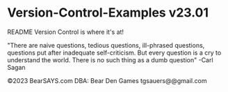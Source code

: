 # Version-Control-Examples v23.01

README
Version Control is where it's at!









"There are naive questions, tedious questions, ill-phrased questions, questions put after inadequate self-criticism. But every question is a cry to understand the world. There is no such thing as a dumb question"
-Carl Sagan

 ©2023 BearSAYS.com DBA: Bear Den Games
 tgsauers@@gmail.com
